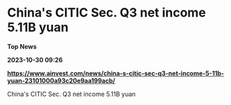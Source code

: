 # China's CITIC Sec. Q3 net income 5.11B yuan
**Top News**

**2023-10-30 09:26**

**https://www.ainvest.com/news/china-s-citic-sec-q3-net-income-5-11b-yuan-23101000a93c20e9aa199acb/**

China's CITIC Sec. Q3 net income 5.11B yuan